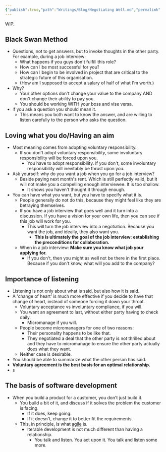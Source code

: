 ```yaml
---
{"publish":true,"path":"Writings/Blog/Negotiating Well.md","permalink":"/writings/blog/negotiating-well/","title":"Negotiating Well"}
---
```



WIP.

<!--
https://youtu.be/JNJqQSBCr4Q?si=qK7Vp38MqChrw5Ne
-->

## Black Swan Method

- Questions, not to get answers, but to invoke thoughts in the other party. For example, during a job interview:
	- What happens if you guys don't fulfill this role?
	- How can I be most successful for you?
	- How can I begin to be involved in project that are critical to the strategic future of this organisation.
	- (How am I supposed to accept a salary of half of what I'm worth.)
- Why?
	- Your other options don't change your value to the company AND don't change their ability to pay you.
	- You should be working WITH your boss and vise versa.
- If you ask a question you should mean it.
	- This means you both want to know the answer, and are willing to listen carefully to the person who asks the question.

## Loving what you do/Having an aim

- Most meaning comes from adopting voluntary responsibility.
	- If you don't adopt voluntary responsibility, some involuntary responsibility will be forced upon you.
		- You have to adopt responsibility. If you don't, some involuntary responsibility will inevitably be thrust upon you.
- Ask yourself: why do you want a job when you go for a job interview?
	- Beside paying next month's rent. Which is still perfectly valid, but it will not make you a compelling enough interviewee. It is too shallow.
		- It shows you haven't thought it through enough.
- You can have what you want, but you have to specify what it is.
	- People generally do not do this, because they might feel like they are betraying themselves.
	- If you have a job interview that goes well and it turn into a discussion. If you have a vision for your own life, then you can see if this job will work for you.
		- This will turn the job interview into a negotiation. Because you want the job, and ideally, they also want you.
			- **This is ultimately the goal of the job interview: establishing the preconditions for collaboration.**
	- When in a job interview: **Make sure you know what job your applying for.**
		- If you don't, then you might as well not be there in the first place. Because if you don't know, what will you add to the company?

## Importance of listening

- Listening is not only about what is said, but also how it is said.
- A 'change of heart' is much more effective if you decide to have that change of heart, instead of someone forcing it down your throat.
	- Voluntary acceptance vs involuntary compliance, if you will.
	- You want an agreement to last, without either party having to check daily.
		- Micromanage if you will.
	- People become micromanagers for one of two reasons:
		- Their personality happens to be like that.
		- They negotiated a deal that the other party is not thrilled about and they have to micromanage to ensure the other party actually does what they want.
	- Neither case is desirable.
- You should be able to summarize what the other person has said.
- **Voluntary agreement is the best basis for an optimal relationship.**
- s

## The basis of software development

- When you build a product for a customer, you don't just build it.
	- You build a bit of it, and discuss if it solves the problem the customer is facing.
		- If it does, keep going.
		- If it doesn't, change it to better fit the requirements.
	- This, in principle, is what [agile](https://agilemanifesto.org/) is.
		- Iterable development is not much different than having a relationship.
			- You talk and listen. You act upon it. You talk and listen some more.
